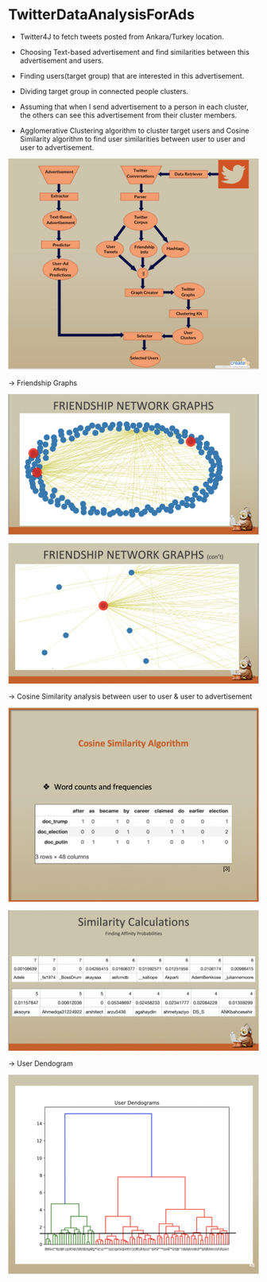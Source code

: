 # TwitterDataAnalysisForAds

* Twitter4J to fetch tweets posted from Ankara/Turkey location. 

* Choosing Text-based advertisement and find similarities between this advertisement and users.

* Finding users(target group) that are interested in this advertisement.

* Dividing target group in connected people clusters. 

* Assuming that when I send advertisement to a person in each cluster, the others can see this advertisement from their cluster members.

* Agglomerative Clustering algorithm to cluster target users and Cosine Similarity algorithm to find user similarities between user to user and user to advertisement.  


![Screenshot](pathway.png)



-> Friendship Graphs

![Friendship](https://github.com/hmyenilmez24/Twitter-Analysis-for-Advertisements/blob/master/images/Friendship.png)


![Friendship2](https://github.com/hmyenilmez24/Twitter-Analysis-for-Advertisements/blob/master/images/Friendship2.png)




-> Cosine Similarity analysis between user to user & user to advertisement

![CosineSimilarity](https://github.com/hmyenilmez24/Twitter-Analysis-for-Advertisements/blob/master/images/CosineSimilarity.png)


![CosineSimilarity2](https://github.com/hmyenilmez24/Twitter-Analysis-for-Advertisements/blob/master/images/SimilarityCalculations.png)



-> User Dendogram

![User Dendogram](https://github.com/hmyenilmez24/Twitter-Analysis-for-Advertisements/blob/master/images/UserDendogram.png)
